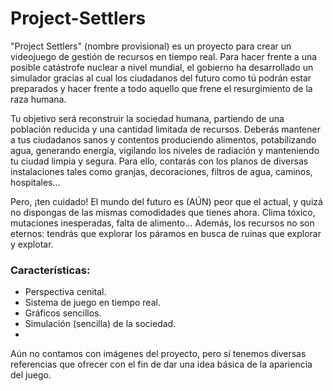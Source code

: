 # Project-Settlers

"Project Settlers" (nombre provisional) es un proyecto para crear un videojuego de gestión de recursos en tiempo real.
Para hacer frente a una posible catástrofe nuclear a nivel mundial, el gobierno ha desarrollado un simulador gracias al cual los ciudadanos del futuro como tú podrán estar preparados y hacer frente a todo aquello que frene el resurgimiento de la raza humana.

Tu objetivo será reconstruir la sociedad humana, partiendo de una población reducida y una cantidad limitada de recursos. Deberás mantener a tus ciudadanos sanos y contentos produciendo alimentos, potabilizando agua, generando energía, vigilando los niveles de radiación y manteniendo tu ciudad limpia y segura. Para ello, contarás con los planos de diversas instalaciones tales como granjas, decoraciones, filtros de agua, caminos, hospitales...

Pero, ¡ten cuidado! El mundo del futuro es (AÚN) peor que el actual, y quizá no dispongas de las mismas comodidades que tienes ahora. Clima tóxico, mutaciones inesperadas, falta de alimento... Además, los recursos no son eternos: tendrás que explorar los páramos en busca de ruinas que explorar y explotar.

<h3>Características:</h3>

- Perspectiva cenital.
- Sistema de juego en tiempo real.
- Gráficos sencillos.
- Simulación (sencilla) de la sociedad.
- 

Aún no contamos con imágenes del proyecto, pero sí tenemos diversas referencias que ofrecer con el fin de dar una idea básica de la apariencia del juego. 

<img src="" />
